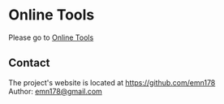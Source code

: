 # Online Tools

Please go to [Online Tools](https://tools.devjugal.com/)

## Contact

The project's website is located at https://github.com/emn178  
Author: emn178@gmail.com
